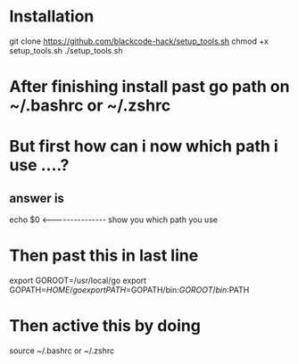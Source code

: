 # Installation
git clone https://github.com/blackcode-hack/setup_tools.sh
chmod +x setup_tools.sh
./setup_tools.sh

# After finishing install past go path on ~/.bashrc or ~/.zshrc
# But first how can i now which path i use ....?
## answer is
echo $0    <--------------- show you which path you use 
# Then past this in last line 
export GOROOT=/usr/local/go
export GOPATH=$HOME/go
export PATH=$GOPATH/bin:$GOROOT/bin:$PATH

# Then active this by doing 
source ~/.bashrc  or  ~/.zshrc
